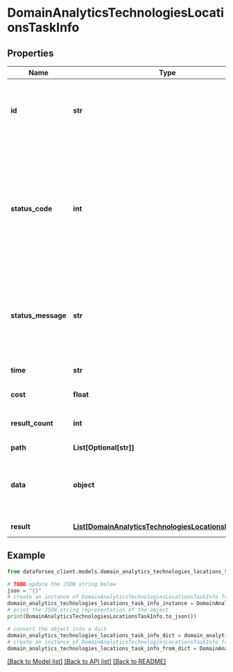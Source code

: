 # DomainAnalyticsTechnologiesLocationsTaskInfo


## Properties

Name | Type | Description | Notes
------------ | ------------- | ------------- | -------------
**id** | **str** | task identifier unique task identifier in our system in the UUID format | [optional] 
**status_code** | **int** | status code of the task generated by DataForSEO, can be within the following range: 10000-60000 you can find the full list of the response codes here | [optional] 
**status_message** | **str** | informational message of the task you can find the full list of general informational messages here | [optional] 
**time** | **str** | execution time, seconds | [optional] 
**cost** | **float** | total tasks cost, USD | [optional] 
**result_count** | **int** | number of elements in the result array | [optional] 
**path** | **List[Optional[str]]** | URL path | [optional] 
**data** | **object** | contains the same parameters that you specified in the POST request | [optional] 
**result** | [**List[DomainAnalyticsTechnologiesLocationsResultInfo]**](DomainAnalyticsTechnologiesLocationsResultInfo.md) | array of results | [optional] 

## Example

```python
from dataforseo_client.models.domain_analytics_technologies_locations_task_info import DomainAnalyticsTechnologiesLocationsTaskInfo

# TODO update the JSON string below
json = "{}"
# create an instance of DomainAnalyticsTechnologiesLocationsTaskInfo from a JSON string
domain_analytics_technologies_locations_task_info_instance = DomainAnalyticsTechnologiesLocationsTaskInfo.from_json(json)
# print the JSON string representation of the object
print(DomainAnalyticsTechnologiesLocationsTaskInfo.to_json())

# convert the object into a dict
domain_analytics_technologies_locations_task_info_dict = domain_analytics_technologies_locations_task_info_instance.to_dict()
# create an instance of DomainAnalyticsTechnologiesLocationsTaskInfo from a dict
domain_analytics_technologies_locations_task_info_from_dict = DomainAnalyticsTechnologiesLocationsTaskInfo.from_dict(domain_analytics_technologies_locations_task_info_dict)
```
[[Back to Model list]](../README.md#documentation-for-models) [[Back to API list]](../README.md#documentation-for-api-endpoints) [[Back to README]](../README.md)


